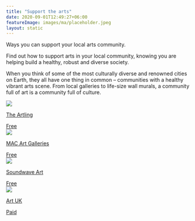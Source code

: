 ```yaml
---
title: "Support the arts"
date: 2020-09-01T12:49:27+06:00
featureImage: images/ma/placeholder.jpeg
layout: static
---
```


Ways you can support your local arts community.

Find out how to support arts in your local community, knowing you are helping build a healthy, robust and diverse society.

When you think of some of the most culturally diverse and renowned cities on Earth, they all have one thing in common – communities with a healthy vibrant arts scene. From local galleries to life-size wall murals, a community full of art is a community full of culture.

<a class="ma-link" href="https://theartling.com/en/artzine/support-local-arts-community"><div class="ma-card ma-card-Community"><div class="ma-icon"><img src ="/images/Icon-check - community - opacity.svg"/></div><div class="ma-name"><p>The Artling</p></div><div class="ma-paid-text"><span>Free</span></div></div></a><a class="ma-link" href="https://macfineart.com/how-you-can-support-your-local-art-community/"><div class="ma-card ma-card-Community"><div class="ma-icon"><img src ="/images/Icon-check - community - opacity.svg"/></div><div class="ma-name"><p>MAC Art Galleries</p></div><div class="ma-paid-text"><span>Free</span></div></div></a><a class="ma-link" href="https://soundwaveart.com/how-to-support-your-local-arts-community/"><div class="ma-card ma-card-Community"><div class="ma-icon"><img src ="/images/Icon-check - community - opacity.svg"/></div><div class="ma-name"><p>Soundwave Art</p></div><div class="ma-paid-text"><span>Free</span></div></div></a><a class="ma-link" href="https://artuk.org/support-us/support-us"><div class="ma-card ma-card-Community"><div class="ma-icon"><img src ="/images/Icon-pound - community - opacity.svg"/></div><div class="ma-name"><p>Art UK</p></div><div class="ma-paid-text"><span>Paid</span></div></div></a>  

<br/><br/>






